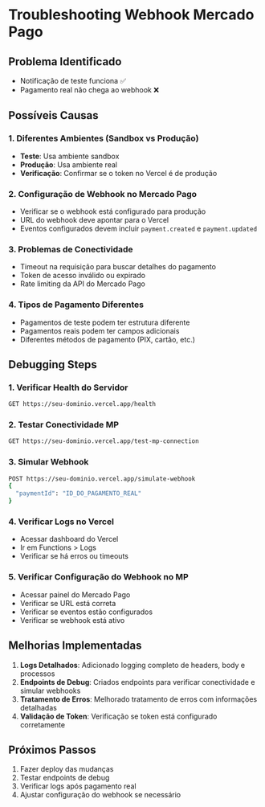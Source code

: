 # Troubleshooting Webhook Mercado Pago

## Problema Identificado
- Notificação de teste funciona ✅
- Pagamento real não chega ao webhook ❌

## Possíveis Causas

### 1. **Diferentes Ambientes (Sandbox vs Produção)**
- **Teste**: Usa ambiente sandbox
- **Produção**: Usa ambiente real
- **Verificação**: Confirmar se o token no Vercel é de produção

### 2. **Configuração de Webhook no Mercado Pago**
- Verificar se o webhook está configurado para produção
- URL do webhook deve apontar para o Vercel
- Eventos configurados devem incluir `payment.created` e `payment.updated`

### 3. **Problemas de Conectividade**
- Timeout na requisição para buscar detalhes do pagamento
- Token de acesso inválido ou expirado
- Rate limiting da API do Mercado Pago

### 4. **Tipos de Pagamento Diferentes**
- Pagamentos de teste podem ter estrutura diferente
- Pagamentos reais podem ter campos adicionais
- Diferentes métodos de pagamento (PIX, cartão, etc.)

## Debugging Steps

### 1. Verificar Health do Servidor
```bash
GET https://seu-dominio.vercel.app/health
```

### 2. Testar Conectividade MP
```bash
GET https://seu-dominio.vercel.app/test-mp-connection
```

### 3. Simular Webhook
```bash
POST https://seu-dominio.vercel.app/simulate-webhook
{
  "paymentId": "ID_DO_PAGAMENTO_REAL"
}
```

### 4. Verificar Logs no Vercel
- Acessar dashboard do Vercel
- Ir em Functions > Logs
- Verificar se há erros ou timeouts

### 5. Verificar Configuração do Webhook no MP
- Acessar painel do Mercado Pago
- Verificar se URL está correta
- Verificar se eventos estão configurados
- Verificar se webhook está ativo

## Melhorias Implementadas

1. **Logs Detalhados**: Adicionado logging completo de headers, body e processos
2. **Endpoints de Debug**: Criados endpoints para verificar conectividade e simular webhooks
3. **Tratamento de Erros**: Melhorado tratamento de erros com informações detalhadas
4. **Validação de Token**: Verificação se token está configurado corretamente

## Próximos Passos

1. Fazer deploy das mudanças
2. Testar endpoints de debug
3. Verificar logs após pagamento real
4. Ajustar configuração do webhook se necessário
